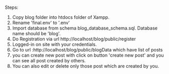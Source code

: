 Steps:

1) Copy blog folder into htdocs folder of Xampp.
2) Rename 'final.env' to '.env'
3) Import database from schema blog_database_schema.sql. Database name should be 'blog'.
4) Do Registration via url http://localhost/blog/public/register
5) Logged-in on site with your credentials. 
6) Go to url :http://localhost/blog/public/blogData which have list of posts
7) you can create new post with click on button 'create new post' and you can see all post created by others.
8) You can also edit or delete only those post which are created by you.



